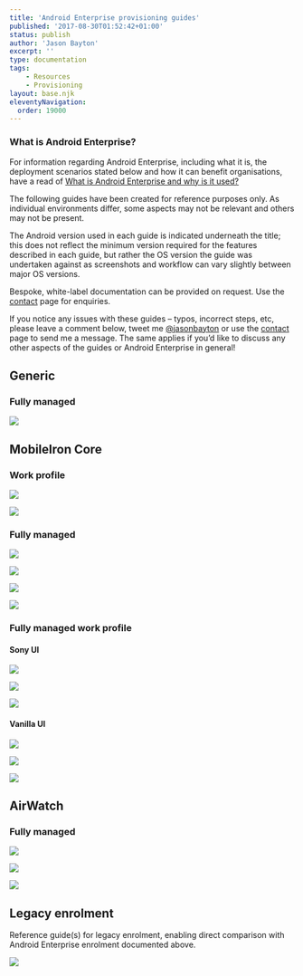 ```yaml
---
title: 'Android Enterprise provisioning guides'
published: '2017-08-30T01:52:42+01:00'
status: publish
author: 'Jason Bayton'
excerpt: ''
type: documentation
tags: 
    - Resources
    - Provisioning
layout: base.njk
eleventyNavigation:
  order: 19000
---
```

<div class="callout callout-success">

### What is Android Enterprise?

For information regarding Android Enterprise, including what it is, the deployment scenarios stated below and how it can benefit organisations, have a read of [What is Android Enterprise and why is it used?](/android/what-is-android-enterprise-and-why-is-it-used/)

</div>

The following guides have been created for reference purposes only. As individual environments differ, some aspects may not be relevant and others may not be present.

The Android version used in each guide is indicated underneath the title; this does not reflect the minimum version required for the features described in each guide, but rather the OS version the guide was undertaken against as screenshots and workflow can vary slightly between major OS versions.

Bespoke, white-label documentation can be provided on request. Use the [contact](/contact/) page for enquiries.

If you notice any issues with these guides – typos, incorrect steps, etc, please leave a comment below, tweet me [@jasonbayton](https://twitter.com/jasonbayton) or use the [contact](/contact/) page to send me a message. The same applies if you’d like to discuss any other aspects of the guides or Android Enterprise in general!

Generic
-------

### Fully managed

[![](https://cdn.bayton.org/uploads/2017/08/AE_FM_NFC_9.0_Generic-banner.jpg)](https://cdn.bayton.org/download/doc/ae-guides/AE_FM_NFC_9.0_Generic.pdf)

MobileIron Core
---------------

### Work profile

[![](https://cdn.bayton.org/uploads/2017/08/Android-enterprise-WP-Fac-Reset-MICore.png)](https://cdn.bayton.org/download/doc/ae-guides/Android-enterprise_WP-Fac-Reset-MICore.pdf)

[![](https://cdn.bayton.org/uploads/2017/08/Android-enterprise-WP-Non-Reset-MICore-1.png)](https://cdn.bayton.org/download/doc/ae-guides/Android-enterprise_WP-Non-Reset-MICore.pdf)

### Fully managed

[![](https://cdn.bayton.org/uploads/2017/08/android_ae_nfc-1.png)](https://cdn.bayton.org/download/doc/ae-guides/Android-enterprise_WM-NFC-MICore.pdf)

[![](https://cdn.bayton.org/uploads/2017/08/android_ae_wt-2.png)](https://cdn.bayton.org/download/doc/ae-guides/Android-enterprise_WM-WT-MICore.pdf)

[![](https://cdn.bayton.org/uploads/2017/08/android_ae_qr-2.png)](https://cdn.bayton.org/download/doc/ae-guides/Android-enterprise_WM-QR-MICore.pdf)

[![](https://cdn.bayton.org/uploads/2017/08/android_ae_zt2-1.png)](https://cdn.bayton.org/download/doc/ae-guides/Android-enterprise_WM-ZT-MICore.pdf)

### Fully managed work profile

#### Sony UI

[![](https://cdn.bayton.org/uploads/2017/08/wmwp-zt-sony.png)](https://cdn.bayton.org/download/doc/ae-guides/Android-enterprise_WMWP-ZT-MICore_Sony.pdf)

[![](https://cdn.bayton.org/uploads/2017/08/wmwp-nfc-sony.png)](https://cdn.bayton.org/download/doc/ae-guides/Android-enterprise_WMWP-NFC-MICore_Sony.pdf)

[![](https://cdn.bayton.org/uploads/2017/08/wmwp-qr-sony.png)](https://cdn.bayton.org/download/doc/ae-guides/Android-enterprise_WMWP-QR-MICore_Sony.pdf)

#### Vanilla UI

[![](https://cdn.bayton.org/uploads/2017/08/wmwp-zt-aone.png)](https://cdn.bayton.org/download/doc/ae-guides/Android-enterprise_WMWP-ZT-MICore_AOne.pdf)

[![](https://cdn.bayton.org/uploads/2017/08/wmwp-nfc-aone.png)](https://cdn.bayton.org/download/doc/ae-guides/Android-enterprise_WMWP-NFC-MICore_AOne.pdf)

[![](https://cdn.bayton.org/uploads/2017/08/wmwp-qr-aone.png)](https://cdn.bayton.org/download/doc/ae-guides/Android-enterprise_WMWP-QR-MICore_AOne.pdf)

AirWatch
--------

### Fully managed

[![](https://cdn.bayton.org/uploads/2017/08/ae_wt_aw-1.png)](https://cdn.bayton.org/download/doc/ae-guides/Android-enterprise_WM-WT-AirWatch.pdf)

[![](https://cdn.bayton.org/uploads/2017/08/ae_nfc_aw.png)](https://cdn.bayton.org/download/doc/ae-guides/Android-enterprise_WM-NFC-AirWatch.pdf)

[![](https://cdn.bayton.org/uploads/2017/08/ae_qr_aw.png)](https://cdn.bayton.org/download/doc/ae-guides/Android-enterprise_WM-QR-AirWatch.pdf)

Legacy enrolment
----------------

Reference guide(s) for legacy enrolment, enabling direct comparison with Android Enterprise enrolment documented above.

[![](https://cdn.bayton.org/uploads/2017/08/android_legacy-1.png)](https://cdn.bayton.org/download/doc/ae-guides/Legacy-enrolment_Nexus.pdf)